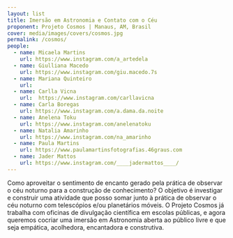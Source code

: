 ```yaml
---
layout: list
title: Imersão em Astronomia e Contato com o Céu
proponent: Projeto Cosmos | Manaus, AM, Brasil
cover: media/images/covers/cosmos.jpg
permalink: /cosmos/
people:
  - name: Micaela Martins 
    url: https://www.instagram.com/a_artedela
  - name: Giulliana Macedo 
    url: https://www.instagram.com/giu.macedo.7s
  - name: Mariana Quinteiro
    url: 
  - name: Carlla Vicna
    url:  https://www.instagram.com/carllavicna
  - name: Carla Boregas
    url: https://www.instagram.com/a.dama.da.noite
  - name: Anelena Toku
    url: https://www.instagram.com/anelenatoku
  - name: Natalia Amarinho
    url: https://www.instagram.com/na_amarinho
  - name: Paula Martins
    url: https://www.paulamartinsfotografias.46graus.com
  - name: Jader Mattos
    url: https://www.instagram.com/____jadermattos____/
---
```


Como aproveitar o sentimento de encanto gerado pela prática de observar o céu noturno para a construção de conhecimento? O objetivo é investigar e construir uma atividade que posso somar junto à prática de observar o céu noturno com telescópios e/ou planetários móveis. O Projeto Cosmos já trabalha com oficinas de divulgação científica em escolas públicas, e agora queremos cocriar uma imersão em Astronomia aberta ao público livre e que seja empática, acolhedora, encantadora e construtiva.
